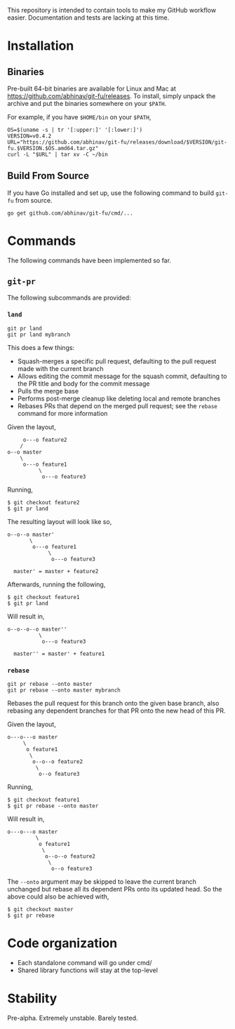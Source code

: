 This repository is intended to contain tools to make my GitHub workflow easier.
Documentation and tests are lacking at this time.

Installation
============

Binaries
--------

Pre-built 64-bit binaries are available for Linux and Mac at
<https://github.com/abhinav/git-fu/releases>. To install, simply unpack the
archive and put the binaries somewhere on your `$PATH`.

For example, if you have `$HOME/bin` on your `$PATH`,

    OS=$(uname -s | tr '[:upper:]' '[:lower:]')
    VERSION=v0.4.2
    URL="https://github.com/abhinav/git-fu/releases/download/$VERSION/git-fu.$VERSION.$OS.amd64.tar.gz"
    curl -L "$URL" | tar xv -C ~/bin

Build From Source
-----------------

If you have Go installed and set up, use the following command to build
`git-fu` from source.

    go get github.com/abhinav/git-fu/cmd/...

Commands
========

The following commands have been implemented so far.

`git-pr`
--------

The following subcommands are provided:

### `land`

```
git pr land
git pr land mybranch
```

This does a few things:

-   Squash-merges a specific pull request, defaulting to the pull request made
    with the current branch
-   Allows editing the commit message for the squash commit, defaulting to the
    PR title and body for the commit message
-   Pulls the merge base
-   Performs post-merge cleanup like deleting local and remote branches
-   Rebases PRs that depend on the merged pull request; see the `rebase`
    command for more information

Given the layout,

         o---o feature2
        /
    o--o master
        \
         o---o feature1
              \
               o---o feature3

Running,

    $ git checkout feature2
    $ git pr land

The resulting layout will look like so,

    o--o--o master'
           \
            o---o feature1
                 \
                  o---o feature3

      master' = master + feature2

Afterwards, running the following,

    $ git checkout feature1
    $ git pr land

Will result in,

    o--o--o--o master''
              \
               o---o feature3

      master'' = master' + feature1

### `rebase`

```
git pr rebase --onto master
git pr rebase --onto master mybranch
```

Rebases the pull request for this branch onto the given base branch, also
rebasing any dependent branches for that PR onto the new head of this PR.

Given the layout,

    o---o---o master
         \
          o feature1
           \
            o--o--o feature2
             \
              o--o feature3

Running,

    $ git checkout feature1
    $ git pr rebase --onto master

Will result in,

    o---o---o master
             \
              o feature1
               \
                o--o--o feature2
                 \
                  o--o feature3

The `--onto` argument may be skipped to leave the current branch unchanged but
rebase all its dependent PRs onto its updated head. So the above could also be
achieved with,

    $ git checkout master
    $ git pr rebase

Code organization
=================

-   Each standalone command will go under cmd/
-   Shared library functions will stay at the top-level

Stability
=========

Pre-alpha. Extremely unstable. Barely tested.
